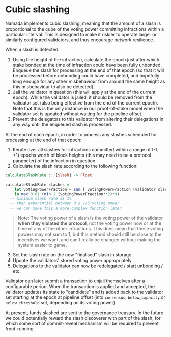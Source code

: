 # Cubic slashing

Namada implements cubic slashing, meaning that the amount of a slash is proportional to the cube of the voting power committing infractions within a particular interval. This is designed to make it riskier to operate larger or similarly configured validators, and thus encourage network resilience.

When a slash is detected:
1. Using the height of the infraction, calculate the epoch just after which stake bonded at the time of infraction could have been fully unbonded. Enqueue the slash for processing at the end of that epoch (so that it will be processed before unbonding could have completed, and hopefully long enough for any other misbehaviour from around the same height as this misbehaviour to also be detected).
2. Jail the validator in question (this will apply at the end of the current epoch). While the validator is jailed, it should be removed from the validator set (also being effective from the end of the current epoch). Note that this is the only instance in our proof-of-stake model when the validator set is updated without waiting for the pipeline offset.
3. Prevent the delegators to this validator from altering their delegations in any way until the enqueued slash is processed.

At the end of each epoch, in order to process any slashes scheduled for processing at the end of that epoch:
1. Iterate over all slashes for infractions committed within a range of (-1, +1) epochs worth of block heights (this may need to be a protocol parameter) of the infraction in question.
2. Calculate the slash rate according to the following function:


```haskell =
calculateSlashRate :: [Slash] -> Float

calculateSlashRate slashes = 
    let votingPowerFraction = sum [ votingPowerFraction (validator slash) | slash <- slashes]
	in max 0.01 (min 1 (votingPowerFraction**2)*9)
  -- minimum slash rate is 1%
  -- then exponential between 0 & 1/3 voting power
  -- we can make this a more complex function later
```

> Note: The voting power of a slash is the voting power of the validator **when they violated the protocol**, not the voting power now or at the time of any of the other infractions. This does mean that these voting powers may not sum to 1, but this method should still be close to the incentives we want, and can't really be changed without making the system easier to game.

3. Set the slash rate on the now "finalised" slash in storage.
4. Update the validators' stored voting power appropriately.
5. Delegations to the validator can now be redelegated / start unbonding / etc.

Validator can later submit a transaction to unjail themselves after a configurable period. When the transaction is applied and accepted, the validator updates its state to "candidate" and is added back to the validator set starting at the epoch at pipeline offset (into `consensus`, `below_capacity` or `below_threshold` set, depending on its voting power).

At present, funds slashed are sent to the governance treasury. In the future we could potentially reward the slash discoverer with part of the slash, for which some sort of commit-reveal mechanism will be required to prevent front-running.
